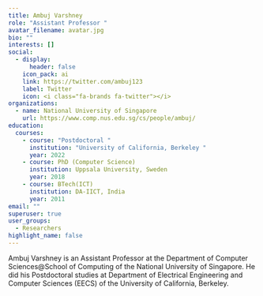```yaml
---
title: Ambuj Varshney
role: "Assistant Professor "
avatar_filename: avatar.jpg
bio: ""
interests: []
social:
  - display:
      header: false
    icon_pack: ai
    link: https://twitter.com/ambuj123
    label: Twitter
    icon: <i class="fa-brands fa-twitter"></i>
organizations:
  - name: National University of Singapore
    url: https://www.comp.nus.edu.sg/cs/people/ambuj/
education:
  courses:
    - course: "Postdoctoral "
      institution: "University of California, Berkeley "
      year: 2022
    - course: PhD (Computer Science)
      institution: Uppsala University, Sweden
      year: 2018
    - course: BTech(ICT)
      institution: DA-IICT, India
      year: 2011
email: ""
superuser: true
user_groups:
  - Researchers
highlight_name: false
---
```

Ambuj Varshney is an Assistant Professor at the Department of Computer Sciences@School of Computing of the National University of Singapore.  He did his Postdoctoral studies at Department of Electrical Engineering and Computer Sciences (EECS) of the University of California, Berkeley.